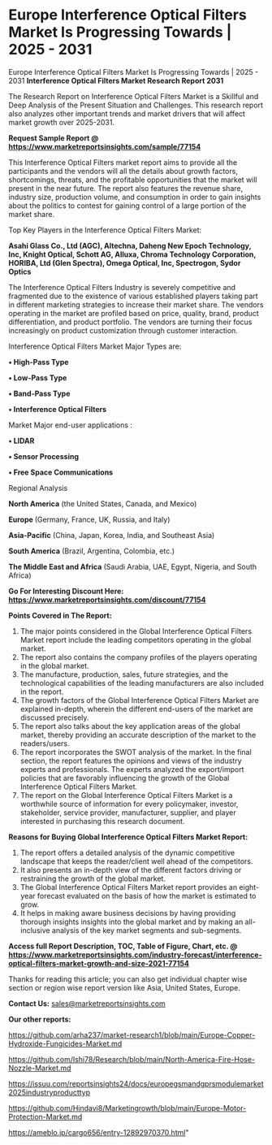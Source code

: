 # Europe Interference Optical Filters Market Is Progressing Towards | 2025 - 2031
Europe Interference Optical Filters Market Is Progressing Towards | 2025 - 2031
<strong>Interference Optical Filters Market Research Report 2031</strong>

The Research Report on Interference Optical Filters Market is a Skillful and Deep Analysis of the Present Situation and Challenges. This research report also analyzes other important trends and market drivers that will affect market growth over 2025-2031.

<strong>Request Sample Report @ <a href=https://www.marketreportsinsights.com/sample/77154>https://www.marketreportsinsights.com/sample/77154</a></strong>

This Interference Optical Filters market report aims to provide all the participants and the vendors will all the details about growth factors, shortcomings, threats, and the profitable opportunities that the market will present in the near future. The report also features the revenue share, industry size, production volume, and consumption in order to gain insights about the politics to contest for gaining control of a large portion of the market share.

Top Key Players in the Interference Optical Filters Market:

<strong>Asahi Glass Co., Ltd (AGC), Altechna, Daheng New Epoch Technology, Inc, Knight Optical, Schott AG, Alluxa, Chroma Technology Corporation, HORIBA, Ltd (Glen Spectra), Omega Optical, Inc, Spectrogon, Sydor Optics</strong>

The Interference Optical Filters Industry is severely competitive and fragmented due to the existence of various established players taking part in different marketing strategies to increase their market share. The vendors operating in the market are profiled based on price, quality, brand, product differentiation, and product portfolio. The vendors are turning their focus increasingly on product customization through customer interaction.

Interference Optical Filters Market Major Types are:

<strong>• High-Pass Type

• Low-Pass Type

• Band-Pass Type

• Interference Optical Filters</strong>

Market Major end-user applications :

<strong>• LIDAR

• Sensor Processing

• Free Space Communications</strong>

Regional Analysis

</u><strong><b>North America</b></strong> (the United States, Canada, and Mexico)

<strong><b>Europe </b></strong>(Germany, France, UK, Russia, and Italy)

<strong><b>Asia-Pacific</b></strong> (China, Japan, Korea, India, and Southeast Asia)

<strong><b>South America</b></strong> (Brazil, Argentina, Colombia, etc.)

<strong><b>The Middle East and Africa</b></strong> (Saudi Arabia, UAE, Egypt, Nigeria, and South Africa)

<strong>Go For Interesting Discount Here: <a href=https://www.marketreportsinsights.com/discount/77154>https://www.marketreportsinsights.com/discount/77154</a></strong>

<strong>Points Covered in The Report:</strong>
<ol>
  <li>The major points considered in the Global Interference Optical Filters Market report include the leading competitors operating in the global market.</li>
  <li>The report also contains the company profiles of the players operating in the global market.</li>
  <li>The manufacture, production, sales, future strategies, and the technological capabilities of the leading manufacturers are also included in the report.</li>
  <li>The growth factors of the Global Interference Optical Filters Market are explained in-depth, wherein the different end-users of the market are discussed precisely.</li>
  <li>The report also talks about the key application areas of the global market, thereby providing an accurate description of the market to the readers/users.</li>
  <li>The report incorporates the SWOT analysis of the market. In the final section, the report features the opinions and views of the industry experts and professionals. The experts analyzed the export/import policies that are favorably influencing the growth of the Global Interference Optical Filters Market.</li>
  <li>The report on the Global Interference Optical Filters Market is a worthwhile source of information for every policymaker, investor, stakeholder, service provider, manufacturer, supplier, and player interested in purchasing this research document.</li>
</ol>
<strong>Reasons for Buying Global Interference Optical Filters Market Report:</strong>

<ol>
  <li>The report offers a detailed analysis of the dynamic competitive landscape that keeps the reader/client well ahead of the competitors.</li>
  <li>It also presents an in-depth view of the different factors driving or restraining the growth of the global market.</li>
  <li>The Global Interference Optical Filters Market report provides an eight-year forecast evaluated on the basis of how the market is estimated to grow.</li>
  <li>It helps in making aware business decisions by having providing thorough insights insights into the global market and by making an all-inclusive analysis of the key market segments and sub-segments.</li>
</ol>
<strong>Access full Report Description, TOC, Table of Figure, Chart, etc. @ <a href=https://www.marketreportsinsights.com/industry-forecast/interference-optical-filters-market-growth-and-size-2021-77154>https://www.marketreportsinsights.com/industry-forecast/interference-optical-filters-market-growth-and-size-2021-77154</a></strong>


Thanks for reading this article; you can also get individual chapter wise section or region wise report version like Asia, United States, Europe.

<strong>Contact Us:</strong>
sales@marketreportsinsights.com

<strong>Our other reports:</strong>

<a href=https://github.com/arha237/market-research1/blob/main/Europe-Copper-Hydroxide-Fungicides-Market.md>https://github.com/arha237/market-research1/blob/main/Europe-Copper-Hydroxide-Fungicides-Market.md</a>

<a href=https://github.com/Ishi78/Research/blob/main/North-America-Fire-Hose-Nozzle-Market.md>https://github.com/Ishi78/Research/blob/main/North-America-Fire-Hose-Nozzle-Market.md</a>

<a href=https://issuu.com/reportsinsights24/docs/europegsmandgprsmodulemarket2025industryproducttyp>https://issuu.com/reportsinsights24/docs/europegsmandgprsmodulemarket2025industryproducttyp</a>

<a href=https://github.com/Hindavi8/Marketingrowth/blob/main/Europe-Motor-Protection-Market.md>https://github.com/Hindavi8/Marketingrowth/blob/main/Europe-Motor-Protection-Market.md</a>

<a href=https://ameblo.jp/cargo656/entry-12892970370.html>https://ameblo.jp/cargo656/entry-12892970370.html</a>"
